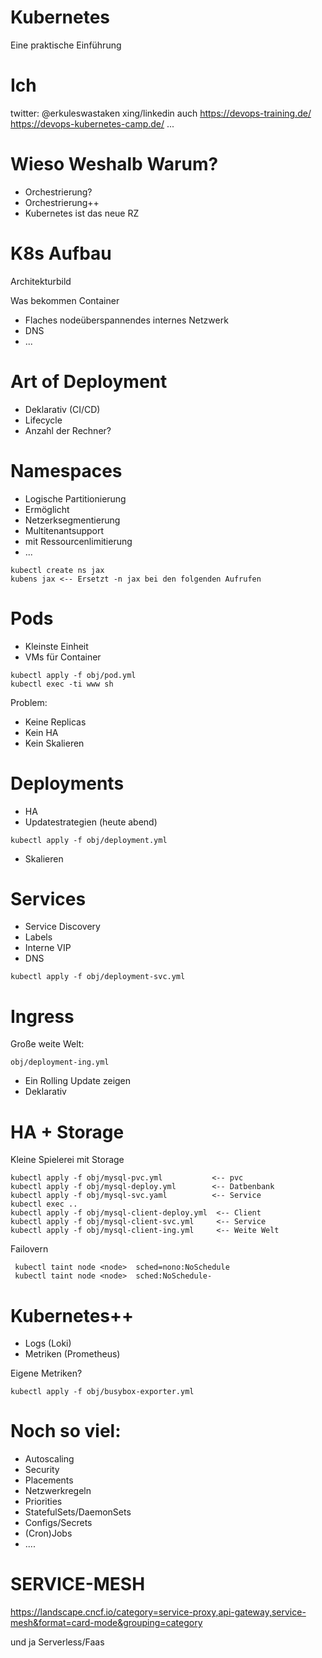 # Kubernetes

Eine praktische Einführung

# Ich

twitter: @erkuleswastaken
xing/linkedin auch
https://devops-training.de/
https://devops-kubernetes-camp.de/
...
# Wieso Weshalb Warum?

* Orchestrierung?
* Orchestrierung++
* Kubernetes ist das neue RZ

# K8s Aufbau

Architekturbild

Was bekommen Container

* Flaches nodeüberspannendes internes Netzwerk
* DNS
* ...

# Art of Deployment

* Deklarativ (CI/CD)
* Lifecycle
* Anzahl der Rechner?

# Namespaces

* Logische Partitionierung
* Ermöglicht
* Netzerksegmentierung
* Multitenantsupport
* mit Ressourcenlimitierung
* ...

~~~
kubectl create ns jax
kubens jax <-- Ersetzt -n jax bei den folgenden Aufrufen
~~~

# Pods

* Kleinste Einheit
* VMs für Container

~~~
kubectl apply -f obj/pod.yml
kubectl exec -ti www sh 
~~~

Problem:

* Keine Replicas
* Kein HA
* Kein Skalieren



# Deployments

* HA
* Updatestrategien (heute abend)

~~~
kubectl apply -f obj/deployment.yml
~~~

* Skalieren

# Services

* Service Discovery
* Labels
* Interne VIP
* DNS

~~~
kubectl apply -f obj/deployment-svc.yml
~~~

# Ingress 

Große weite Welt:

~~~
obj/deployment-ing.yml
~~~

* Ein Rolling Update zeigen
* Deklarativ

# HA + Storage

Kleine Spielerei mit Storage

~~~
kubectl apply -f obj/mysql-pvc.yml           <-- pvc
kubectl apply -f obj/mysql-deploy.yml        <-- Datbenbank
kubectl apply -f obj/mysql-svc.yaml          <-- Service
kubectl exec ..
kubectl apply -f obj/mysql-client-deploy.yml  <-- Client
kubectl apply -f obj/mysql-client-svc.yml     <-- Service
kubectl apply -f obj/mysql-client-ing.yml     <-- Weite Welt
~~~

Failovern

~~~
 kubectl taint node <node>  sched=nono:NoSchedule
 kubectl taint node <node>  sched:NoSchedule-
~~~



# Kubernetes++

* Logs  (Loki)
* Metriken  (Prometheus)

Eigene Metriken?

~~~
kubectl apply -f obj/busybox-exporter.yml
~~~

# Noch so viel:

* Autoscaling
* Security
* Placements
* Netzwerkregeln
* Priorities
* StatefulSets/DaemonSets
* Configs/Secrets
* (Cron)Jobs
* ....

# SERVICE-MESH

https://landscape.cncf.io/category=service-proxy,api-gateway,service-mesh&format=card-mode&grouping=category


und ja Serverless/Faas


